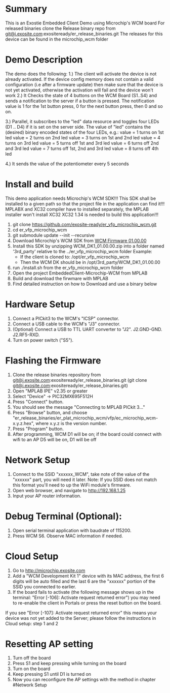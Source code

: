 # Summary
This is an Exostie Embedded Client Demo using Microchip's WCM board
For released binaries clone the Release binary repo from git@i.exosite.com:exositeready/er_release_binaries.git
The releases for this device can be found in the microchip_wcm folder

# Demo Description
The demo does the following:
  1.) The client will activate the device is not already activated.
      If the device config memory does not contain a valid configuration
      (i.e after a firmware update) then make sure that the device
      is not yet activated, otherwise the activation will fail and 
      the device won't work
  2.) It Checks the state of 4 buttons on the WCM Board (S1..S4) and
  sends a notification to the server if a button is pressed.
  The notification value is 1 for the 1st button press, 0 for the
  next button press, then 0 and so on.

  3.) Parallel, it subscribes to the "led" data resource and toggles
  four LEDs (D1 .. D4) if it is set on the server side. 
  The value of "led" contains the (desired) binary encoded states of the 
  four LEDs, e.g.:
    value = 1 turns on 1st led
    value = 2 turns on 2nd led
    value = 3 turns on 1st and 2nd led
    value = 4 turns on 3rd led
    value = 5 turns off 1st and 3rd led
    value = 6 turns off 2nd and 3rd led
    value = 7 turns off 1st, 2nd and 3rd led
    value = 8 turns off 4th led

   4.) It sends the value of the potentiometer every 5 seconds

# Install and build
This demo application needs Microchip's WCM SDK!!! 
This SDK shall be installed to a given path so that the project file in the application can find it!!!
MPLABX and XC32 compiler have to installed separately, the MPLAB installer won't install XC32
XC32 1.34 is needed to build this application!!!

1. git clone https://github.com/exosite-ready/er_vfp_microchip_wcm.git
2. cd er_vfp_microchip_wcm
3. git submodule update --init --recursive
4. Download Microchip's WCM SDK from [WCM Firmware  01.00.00](http://www.microchip.com/mymicrochip/filehandler.aspx?ddocname=en571775)
5. Install this SDK by unzipping WCM_DK1_01.00.00.zip into a folder named '3rd_party' relative to the ../er_vfp_microchip_wcm folder
   Example:
     - If the client is cloned to: /opt/er_vfp_microchip_wcm
     - Then the WCM DK should be in /opt/3rd_party/WCM_DK1_01.00.00
6. run ./install.sh from the er_vfp_microchip_wcm folder
7. Open the project EmbeddedClient-Microchip-WCM from MPLAB
8. Build and download the firwmare with MPLAB
9. Find detailed instruction on how to Download and use a binary below

# Hardware Setup
1. Connect a PICkit3 to the WCM's "ICSP" connector.
2. Connect a USB cable to the WCM's "J3" connector.
3. (Optional) Connect a USB to TTL UART converter to "J2". J2.GND-GND. J2.RF5-RXD.
3. Turn on power switch ("S5").

# Flashing the Firmware
1. Clone the release binaries repository from git@i.exosite.com:exositeready/er_release_binaries.git
   (git clone git@i.exosite.com:exositeready/er_release_binaries.git)
2. Open "MPLAB IPE" v2.35 or greater
3. Select "Device" -> PIC32MX695F512H
4. Press "Connect" button.
5. You should see the message "Connecting to MPLAB PICkit 3..."
6. Press "Browse" button, and choose "er_release_binaries/er_plat_microchip_wcm/vfp/ec_microchip_wcm-x.y.z.hex",
   where x.y.z is the version number.
7. Press "Program" button.
8. After programming, WCM D1 will be on; if the board could connect with wifi to an AP D5 will be on, D1 will be off

# Network Setup
1. Connect to the SSID "xxxxxx_WCM", take note of the value of the "xxxxxx" part, you will need it later.
   Note: If you SSID does not match this format you'll need to up the WiFi module's firmware.
2. Open web browser, and navigate to http://192.168.1.25
3. Input your AP router information.

# Debug Terminal (Optional):
1. Open serial terminal application with baudrate of 115200.
2. Press WCM S6. Observe MAC information if needed.

# Cloud Setup
1. Go to http://microchip.exosite.com
2. Add a "WCM Development Kit 1" device with its MAC address, the first 6 digits will be auto filled and the last 6 are the "xxxxxx" portion of the SSID you connected to earlier.
3. If the board fails to activate (the following message shows up in the terminal: "Error [-106]: Activate request returned error") you may need to re-enable the client in Portals or press the reset button on the board.

If you see "Error [-107]: Activate request returned error" this means your device was not yet added to the Server; please follow the instructions in Cloud setup: step 1 and 2

# Resetting AP setting
1. Turn off the board
2. Press S1 and keep pressing while turning on the board
3. Turn on the board
4. Keep pressing S1 until D1 is turned on
5. Now you can reconfigure the AP settings with the method in chapter #Network Setup

